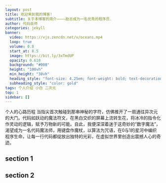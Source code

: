 ```yaml
---
layout: post
title: 欢迎来到我的博客!
subtitle: 关于本博客的简介————励志成为一名优秀的程序员.
author: 代码巫师
categories: jekyll
banner:
  video: https://vjs.zencdn.net/v/oceans.mp4
  loop: true
  volume: 0.8
  start_at: 8.5
  image: https://bit.ly/3xTmdUP
  opacity: 0.618
  background: "#000"
  height: "100vh"
  min_height: "38vh"
  heading_style: "font-size: 4.25em; font-weight: bold; text-decoration: underline"
  subheading_style: "color: gold"
tags: 个人介绍 小白 二次元
top: 1
sidebar: []
---
```


个人的心路历程
当指尖首次触碰到那串神秘的字符，仿佛推开了一扇通往异次元的大门。代码如跃动的魔法符文，在黑白交织的屏幕上流转生花，将冰冷的指令化作灵动的逻辑，赋予万物新的可能。自此，我便深深着迷于这奇妙的“数字魔法”，渴望成为一名代码魔法师，用键盘作魔杖，以算法为咒语，在0与1的星河中编织程序生命，让每一行代码都绽放出独特的光彩，在虚拟世界里创造出震撼人心的奇迹。

## section 1


## section 2


